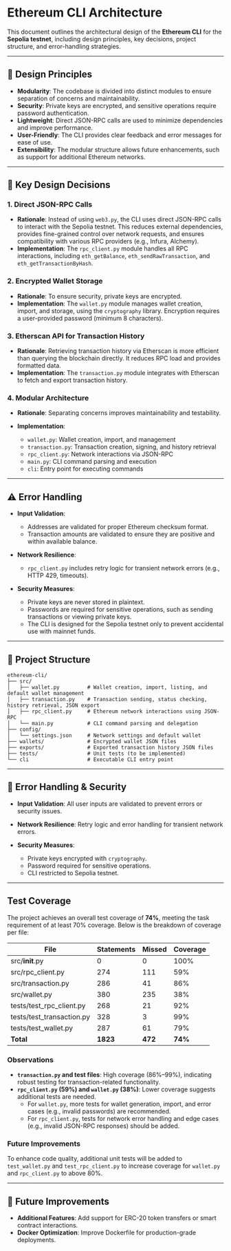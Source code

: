 # Ethereum CLI Architecture

This document outlines the architectural design of the **Ethereum CLI** for the **Sepolia testnet**, including design principles, key decisions, project structure, and error-handling strategies.

---

## 🎯 Design Principles

* **Modularity**: The codebase is divided into distinct modules to ensure separation of concerns and maintainability.
* **Security**: Private keys are encrypted, and sensitive operations require password authentication.
* **Lightweight**: Direct JSON-RPC calls are used to minimize dependencies and improve performance.
* **User-Friendly**: The CLI provides clear feedback and error messages for ease of use.
* **Extensibility**: The modular structure allows future enhancements, such as support for additional Ethereum networks.

---

## 🔑 Key Design Decisions

### 1. Direct JSON-RPC Calls

* **Rationale**: Instead of using `web3.py`, the CLI uses direct JSON-RPC calls to interact with the Sepolia testnet. This reduces external dependencies, provides fine-grained control over network requests, and ensures compatibility with various RPC providers (e.g., Infura, Alchemy).
* **Implementation**: The `rpc_client.py` module handles all RPC interactions, including `eth_getBalance`, `eth_sendRawTransaction`, and `eth_getTransactionByHash`.

### 2. Encrypted Wallet Storage

* **Rationale**: To ensure security, private keys are encrypted.
* **Implementation**: The `wallet.py` module manages wallet creation, import, and storage, using the `cryptography` library. Encryption requires a user-provided password (minimum 8 characters).

### 3. Etherscan API for Transaction History

* **Rationale**: Retrieving transaction history via Etherscan is more efficient than querying the blockchain directly. It reduces RPC load and provides formatted data.
* **Implementation**: The `transaction.py` module integrates with Etherscan to fetch and export transaction history.

### 4. Modular Architecture

* **Rationale**: Separating concerns improves maintainability and testability.
* **Implementation**:

  * `wallet.py`: Wallet creation, import, and management
  * `transaction.py`: Transaction creation, signing, and history retrieval
  * `rpc_client.py`: Network interactions via JSON-RPC
  * `main.py`: CLI command parsing and execution
  * `cli`: Entry point for executing commands

---

## ⚠️ Error Handling

* **Input Validation**:

  * Addresses are validated for proper Ethereum checksum format.
  * Transaction amounts are validated to ensure they are positive and within available balance.

* **Network Resilience**:

  * `rpc_client.py` includes retry logic for transient network errors (e.g., HTTP 429, timeouts).

* **Security Measures**:

  * Private keys are never stored in plaintext.
  * Passwords are required for sensitive operations, such as sending transactions or viewing private keys.
  * The CLI is designed for the Sepolia testnet only to prevent accidental use with mainnet funds.

---

## 📂 Project Structure

```
ethereum-cli/
├── src/
│   ├── wallet.py         # Wallet creation, import, listing, and default wallet management
│   ├── transaction.py    # Transaction sending, status checking, history retrieval, JSON export
│   ├── rpc_client.py     # Ethereum network interactions using JSON-RPC
│   └── main.py           # CLI command parsing and delegation
├── config/
│   └── settings.json     # Network settings and default wallet
├── wallets/              # Encrypted wallet JSON files
├── exports/              # Exported transaction history JSON files
├── tests/                # Unit tests (to be implemented)
└── cli                   # Executable CLI entry point
```

---

## 🔐 Error Handling & Security

* **Input Validation**: All user inputs are validated to prevent errors or security issues.
* **Network Resilience**: Retry logic and error handling for transient network errors.
* **Security Measures**:

  * Private keys encrypted with `cryptography`.
  * Password required for sensitive operations.
  * CLI restricted to Sepolia testnet.

---

## Test Coverage

The project achieves an overall test coverage of **74%**, meeting the task requirement of at least 70% coverage. Below is the breakdown of coverage per file:

| File                     | Statements | Missed | Coverage |
|--------------------------|------------|--------|----------|
| src/__init__.py          | 0          | 0      | 100%     |
| src/rpc_client.py        | 274        | 111    | 59%      |
| src/transaction.py       | 286        | 41     | 86%      |
| src/wallet.py            | 380        | 235    | 38%      |
| tests/test_rpc_client.py | 268        | 21     | 92%      |
| tests/test_transaction.py| 328        | 3      | 99%      |
| tests/test_wallet.py     | 287        | 61     | 79%      |
| **Total**                | **1823**   | **472**| **74%**  |

### Observations
- **`transaction.py` and test files**: High coverage (86%–99%), indicating robust testing for transaction-related functionality.
- **`rpc_client.py` (59%) and `wallet.py` (38%)**: Lower coverage suggests additional tests are needed.
  - For `wallet.py`, more tests for wallet generation, import, and error cases (e.g., invalid passwords) are recommended.
  - For `rpc_client.py`, tests for network error handling and edge cases (e.g., invalid JSON-RPC responses) should be added.

### Future Improvements
To enhance code quality, additional unit tests will be added to `test_wallet.py` and `test_rpc_client.py` to increase coverage for `wallet.py` and `rpc_client.py` to above 80%.

---


## 🚀 Future Improvements

* **Additional Features**: Add support for ERC-20 token transfers or smart contract interactions.
* **Docker Optimization**: Improve Dockerfile for production-grade deployments.
